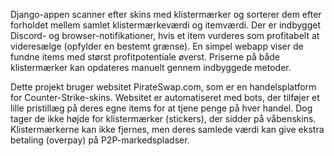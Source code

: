 Django-appen scanner efter skins med klistermærker og sorterer dem efter forholdet mellem samlet klistermærkeværdi og itemværdi.
Der er indbygget Discord- og browser-notifikationer, hvis et item vurderes som profitabelt at videresælge (opfylder en bestemt grænse).
En simpel webapp viser de fundne items med størst profitpotentiale øverst.
Priserne på både klistermærker kan opdateres manuelt gennem indbyggede metoder.

Dette projekt bruger websitet PirateSwap.com, som er en handelsplatform for Counter-Strike-skins.
Websitet er automatiseret med bots, der tilføjer et lille pristillæg på deres egne items for at tjene penge på hver handel. Dog tager de ikke højde for klistermærker (stickers), der sidder på våbenskins.
Klistermærkerne kan ikke fjernes, men deres samlede værdi kan give ekstra betaling (overpay) på P2P-markedspladser.
